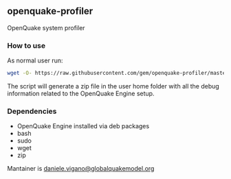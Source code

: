 ## openquake-profiler ##

OpenQuake system profiler

### How to use ###

As normal user run:

```bash
wget -O- https://raw.githubusercontent.com/gem/openquake-profiler/master/oq-profiler.sh | sudo bash
```

The script will generate a zip file in the user home folder with all the debug information related to the OpenQuake Engine setup.

### Dependencies ###

* OpenQuake Engine installed via deb packages
* bash
* sudo
* wget
* zip

Mantainer is daniele.vigano@globalquakemodel.org
